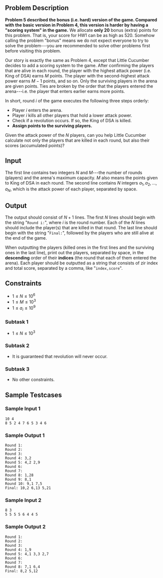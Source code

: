 ## Problem Description

**Problem 5 described the bonus (i.e. hard) version of the game. Compared with the basic version in Problem 4, this version is harder by having a "scoring system" in the game.** We allocate **only 20** bonus (extra) points for this problem. That is, your score for HW1 can be as high as $520$. Somehow calling the problem "bonus" means we do not expect everyone to try to solve the problem---you are recommended to solve other problems first before visiting this problem.

Our story is exactly the same as Problem 4, except that Little Cucumber decides to add a scoring system to the game. 
After confirming the players that are alive in each round, the player with the highest attack power (i.e. King of DSA) earns $M$ points. The player with the second-highest attack power earns $M-1$ points, and so on. Only the surviving players in the arena are given points. Ties are broken by the order that the players entered the arena---i.e. the player that enters earlier earns more points.

In short, round $i$ of the game executes the following three steps orderly:
- Player $i$ enters the arena.
- Player $i$ kills all other players that hold a lower attack power.
- Check if a revolution occurs. If so, the King of DSA is killed.
- **Assign points to the surviving players.**

Given the attack power of the $N$ players, can you help Little Cucumber calculate not only the players that are killed in each round, but also their scores (accumulated points)?

## Input

The first line contains two integers $N$ and $M$---the number of rounds (players) and the arena's maximum capacity. $M$ also means the points given to King of DSA in each round.
The second line contains $N$ integers $a_1, a_2, \dots, a_N$,  which is the attack power of each player, separated by space.

## Output
The output should consist of $N+1$ lines. The first $N$ lines should begin with the string "`Round i:`", where $i$ is the round number. Each of the $N$ lines should include the player(s) that are killed in that round. The last line should begin with the string "`Final:`", followed by the players who are still alive at the end of the game. 

When outputting the players (killed ones in the first lines and the surviving ones in the last line), print out the players, separated by space, in the **descending** order of their **indices** (the round that each of them entered the arena). Each player should be outputted as a string that consists of zir index and total score, separated by a comma, like "`index,score`". 

## Constraints
- $1 \le N \le 10^6$
- $1 \le M \le 10^3$
- $1 \le a_i \le 10^9$

### Subtask 1
- $1 \le N \le 10^3$

### Subtask 2
- It is guaranteed that revolution will never occur. 

### Subtask 3
- No other constraints.

## Sample Testcases
### Sample Input 1
```
10 4
8 5 2 4 7 6 5 3 4 6
```

### Sample Output 1
```
Round 1:
Round 2:
Round 3:
Round 4: 3,2
Round 5: 4,2 2,9
Round 6:
Round 7:
Round 8: 1,28
Round 9: 8,1
Round 10: 9,1 7,5
Final: 10,2 6,13 5,21
```

### Sample Input 2
```
8 3
5 5 5 5 6 4 4 5
```

### Sample Output 2
```
Round 1:
Round 2:
Round 3:
Round 4: 1,9
Round 5: 4,1 3,3 2,7
Round 6:
Round 7:
Round 8: 7,1 6,4
Final: 8,2 5,12
```